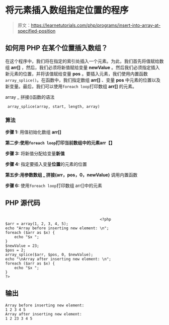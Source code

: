 # 将元素插入数组指定位置的程序

> 原文：<https://learnetutorials.com/php/programs/insert-into-array-at-specified-position>

## 如何用 PHP 在某个位置插入数组？

在这个程序中，我们将在指定的索引处插入一个元素。为此，我们首先将值赋给数组 **arr[]** ，然后，我们必须将新值赋给变量 **newValue** 。然后我们必须指定插入新元素的位置，并将该值赋给变量 **pos** 。要插入元素，我们使用内置函数`array_splice()`。在函数中，我们指定数组 **arr[]** 、变量 **pos** 中元素的位置以及新变量。最后，我们可以使用`foreach loop`打印数组 **arr[]** 的元素。

array _ 拼接()函数的语法

```
 array_splice(array, start, length, array) 

```

### 算法

**步骤 1:** 用值初始化数组 **arr[]**

**第二步:**使用`foreach loop`打印当前数组中的元素**arr【】**

**步骤 3:** 将新值分配给变量**新值**

**步骤 4:** 指定要插入变量**位置**的元素的位置

**第五步:**用参数**数组 _ 拼接(arr，pos，0，newValue)** 调用内置函数

**步骤 6:** 使用`foreach loop`打印数组 arr[]中的元素

## PHP 源代码

```

                                          <?php
$arr = array(1, 2, 3, 4, 5);
echo "Array before inserting new element: \n";
foreach ($arr as $x) {
    echo "$x ";
}
$newValue = 23;
$pos = 2;
array_splice($arr, $pos, 0, $newValue);
echo "\nArray after inserting new element: \n";
foreach ($arr as $x) {
    echo "$x ";
}
?>

```

## 输出

```
Array before inserting new element:
1 2 3 4 5
Array after inserting new element:
1 2 23 3 4 5
```